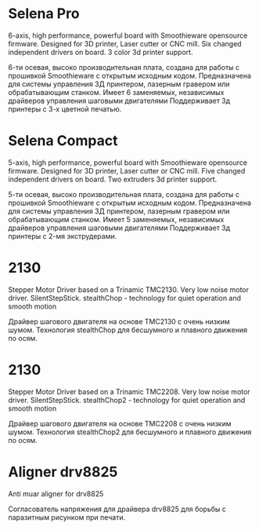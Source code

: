 # Selena Pro
6-axis, high performance, powerful board with Smoothieware opensource firmware. Designed for 3D printer, Laser cutter or CNC mill. Six changed independent drivers on board. 3 color 3d printer support.

6-ти осевая, высоко производительная плата, создана для работы с прошивкой Smoothieware с открытым исходным кодом. Предназначена для системы управления 3Д принтером, лазерным гравером или обрабатывающим станком. Имеет 6 заменяемых, независимых драйверов управления шаговыми двигателями Поддерживает 3д принтеры с 3-х цветной печатью.

# Selena Compact
5-axis, high performance, powerful board with Smoothieware opensource firmware. Designed for 3D printer, Laser cutter or CNC mill. Five changed independent drivers on board. Two extruders 3d printer support.

5-ти осевая, высоко производительная плата, создана для работы с прошивкой Smoothieware с открытым исходным кодом. Предназначена для системы управления 3Д принтером, лазерным гравером или обрабатывающим станком. Имеет 5 заменяемых, независимых драйверов управления шаговыми двигателями Поддерживает 3д принтеры с 2-мя экструдерами.

# 2130
Stepper Motor Driver based on a Trinamic TMC2130. Very low noise motor driver. SilentStepStick. stealthChop - technology for quiet operation and smooth motion 

Драйвер шагового двигателя на основе TMC2130 с очень низким шумом. Технология stealthChop для бесшумного  и плавного движения по осям.

# 2130
Stepper Motor Driver based on a Trinamic TMC2208. Very low noise motor driver. SilentStepStick. stealthChop2 - technology for quiet operation and smooth motion 

Драйвер шагового двигателя на основе TMC2208 с очень низким шумом. Технология stealthChop2 для бесшумного  и плавного движения по осям.

# Aligner drv8825 
Anti muar aligner for drv8825

Согласователь напряжения для драйвера drv8825 для борьбы с паразитным рисунком при печати.

